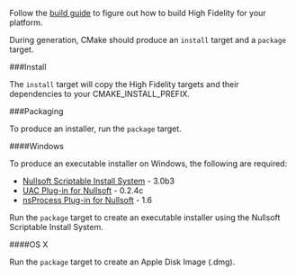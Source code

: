Follow the [build guide](BUILD.md) to figure out how to build High Fidelity for your platform.

During generation, CMake should produce an `install` target and a `package` target.

###Install

The `install` target will copy the High Fidelity targets and their dependencies to your CMAKE_INSTALL_PREFIX.

###Packaging

To produce an installer, run the `package` target.

####Windows

To produce an executable installer on Windows, the following are required:

- [Nullsoft Scriptable Install System](http://nsis.sourceforge.net/Download) - 3.0b3
- [UAC Plug-in for Nullsoft](http://nsis.sourceforge.net/UAC_plug-in) - 0.2.4c
- [nsProcess Plug-in for Nullsoft](http://nsis.sourceforge.net/NsProcess_plugin) - 1.6

Run the `package` target to create an executable installer using the Nullsoft Scriptable Install System.

####OS X

Run the `package` target to create an Apple Disk Image (.dmg).
